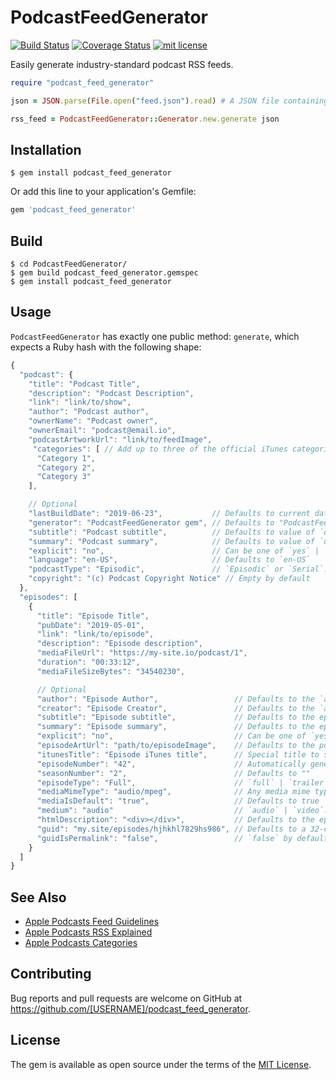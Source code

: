 # PodcastFeedGenerator

[![Build Status](https://travis-ci.org/AnalyzePlatypus/PodcastFeedGenerator.svg?branch=master)](https://travis-ci.org/AnalyzePlatypus/PodcastFeedGenerator)
[![Coverage Status](https://coveralls.io/repos/github/AnalyzePlatypus/PodcastFeedGenerator/badge.svg?branch=master)](https://coveralls.io/github/AnalyzePlatypus/PodcastFeedGenerator?branch=master)
[![mit license](https://img.shields.io/badge/license-MIT-blue.svg)](https://img.shields.io/badge/license-MIT-blue.svg)

Easily generate industry-standard podcast RSS feeds.

```ruby
require "podcast_feed_generator"

json = JSON.parse(File.open("feed.json").read) # A JSON file containing all of your podcast's info

rss_feed = PodcastFeedGenerator::Generator.new.generate json
```

## Installation

```shell
$ gem install podcast_feed_generator
```

Or add this line to your application's Gemfile:

```ruby
gem 'podcast_feed_generator'
```

## Build

```shell
$ cd PodcastFeedGenerator/
$ gem build podcast_feed_generator.gemspec
$ gem install podcast_feed_generator
```

## Usage

`PodcastFeedGenerator` has exactly one public method: `generate`, which expects a Ruby hash with the following shape:

```javascript
{
  "podcast": {
    "title": "Podcast Title",
    "description": "Podcast Description",
    "link": "link/to/show",
    "author": "Podcast author",
    "ownerName": "Podcast owner",
    "ownerEmail": "podcast@email.io",
    "podcastArtworkUrl": "link/to/feedImage",
     "categories": [ // Add up to three of the official iTunes categories: https://castos.com/itunes-podcast-category-list/
      "Category 1",
      "Category 2",
      "Category 3"
    ],

    // Optional
    "lastBuildDate": "2019-06-23",           // Defaults to current date
    "generator": "PodcastFeedGenerator gem", // Defaults to "PodcastFeedGenerator"
    "subtitle": "Podcast subtitle",          // Defaults to value of `description`
    "summary": "Podcast summary",            // Defaults to value of `description`
    "explicit": "no",                        // Can be one of `yes` | `no` | `explicit`.  Defaults to "no"
    "language": "en-US",                     // Defaults to `en-US`
    "podcastType": "Episodic",               // `Episodic` or `Serial`. `Episodic` causes iTunes to list newest first; `Serial`, oldest first
    "copyright": "(c) Podcast Copyright Notice" // Empty by default
  },
  "episodes": [
    {
      "title": "Episode Title",
      "pubDate": "2019-05-01",
      "link": "link/to/episode", 
      "description": "Episode description",
      "mediaFileUrl": "https://my-site.io/podcast/1",
      "duration": "00:33:12",
      "mediaFileSizeBytes": "34540230",

      // Optional
      "author": "Episode Author",                 // Defaults to the `author` field above
      "creator": "Episode Creator",               // Defaults to the `author` field above
      "subtitle": "Episode subtitle",             // Defaults to the episode `description`
      "summary": "Episode summary",               // Defaults to the episode `description`
      "explicit": "no",                           // Can be one of `yes` | `no` | `explicit`.  Defaults to "no"
      "episodeArtUrl": "path/to/episodeImage",    // Defaults to the podcast artwork url
      "itunesTitle": "Episode iTunes title",      // Special title to show in iTunes. Defaults to episode `title`
      "episodeNumber": "42",                      // Automatically generated if not specified.
      "seasonNumber": "2",                        // Defaults to ""
      "episodeType": "Full",                      // `full` | `trailer` | `bonus`. Defaults to `Full`. See the documentation for <itunes:episodeType> on https://help.apple.com/itc/podcasts_connect/#/itcb54353390
      "mediaMimeType": "audio/mpeg",              // Any media mime type. Defaults to "audio/mpeg"
      "mediaIsDefault": "true",                   // Defaults to true
      "medium": "audio"                           // `audio` | `video`. Defaults to `audio`
      "htmlDescription": "<div></div>",           // Defaults to the episode `description`
      "guid": "my.site/episodes/hjhkhl7829hs986", // Defaults to a 32-character random string. Can alternatvely be a URL.
      "guidIsPermalink": "false",                 // `false` by default. Set to `true` if your `guid` is a permalink url
    }
  ]
}
```

## See Also

* [Apple Podcasts Feed Guidelines](https://help.apple.com/itc/podcasts_connect/#/itc2b3780e76)
* [Apple Podcasts RSS Explained](https://help.apple.com/itc/podcasts_connect/#/itcb54353390)
* [Apple Podcasts Categories](https://help.apple.com/itc/podcasts_connect/#/itc9267a2f12)

## Contributing

Bug reports and pull requests are welcome on GitHub at https://github.com/[USERNAME]/podcast_feed_generator.

## License

The gem is available as open source under the terms of the [MIT License](https://opensource.org/licenses/MIT).
